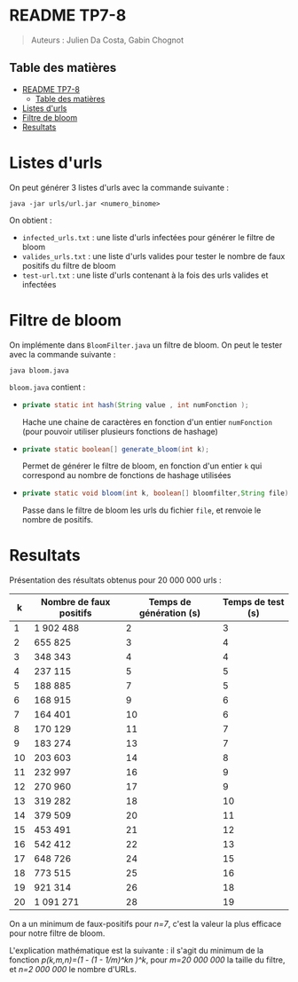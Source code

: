# README TP7-8

> Auteurs : Julien Da Costa, Gabin Chognot

## Table des matières

- [README TP7-8](#readme-tp7-8)
  - [Table des matières](#table-des-matières)
- [Listes d'urls](#listes-durls)
- [Filtre de bloom](#filtre-de-bloom)
- [Resultats](#resultats)

# Listes d'urls

On peut générer 3 listes d'urls avec la commande suivante :

```
java -jar urls/url.jar <numero_binome>
```

On obtient :
* `infected_urls.txt` : une liste d'urls infectées pour générer le filtre de bloom
* `valides_urls.txt` : une liste d'urls valides pour tester le nombre de faux positifs du filtre de bloom
* `test-url.txt` : une liste d'urls contenant à la fois des urls valides et infectées

# Filtre de bloom

On implémente dans `BloomFilter.java` un filtre de bloom. On peut le tester avec la commande suivante :

```
java bloom.java
```

`bloom.java` contient :
* ````java
  private static int hash(String value , int numFonction );
  ````
  Hache une chaine de caractères en fonction d'un entier `numFonction` (pour pouvoir utiliser plusieurs fonctions de hashage)
* ```java
  private static boolean[] generate_bloom(int k);
  ``` 
  Permet de générer le filtre de bloom, en fonction d'un entier `k` qui correspond au nombre de fonctions de hashage utilisées
* ```java
  private static void bloom(int k, boolean[] bloomfilter,String file);
  ```
  Passe dans le filtre de bloom les urls du fichier `file`, et renvoie le nombre de positifs.

# Resultats

Présentation des résultats obtenus pour 20 000 000 urls :

| k | Nombre de faux positifs | Temps de génération (s) | Temps de test (s) |
|---|-------------------------| ----------------------- |-------------------|
| 1 | 1 902 488               | 2                       | 3                 |
| 2 | 655 825                 | 3                       | 4                 |
| 3 | 348 343                 | 4                       | 4                 |
| 4 | 237 115                 | 5                       | 5                 |
| 5 | 188 885                 | 7                       | 5                 |
| 6 | 168 915                 | 9                       | 6                 |
| 7 | 164 401                 | 10                      | 6                 |
| 8 | 170 129                 | 11                      | 7                 |
| 9 | 183 274                 | 13                      | 7                 |
| 10| 203 603                 | 14                      | 8                 |
| 11| 232 997                 | 16                      | 9                 |
| 12| 270 960                 | 17                      | 9                 |
| 13| 319 282                 | 18                      | 10                |
| 14| 379 509                 | 20                      | 11                |
| 15| 453 491                 | 21                      | 12                |
| 16| 542 412                 | 22                      | 13                |
| 17| 648 726                 | 24                      | 15                |
| 18| 773 515                 | 25                      | 16                |
| 19| 921 314                 | 26                      | 18                |
| 20| 1 091 271               | 28                      | 19                |

On a un minimum de faux-positifs pour *n=7*, c'est la valeur la plus efficace pour notre filtre de bloom.

L'explication mathématique est la suivante : il s'agit du minimum de la fonction *p(k,m,n)=(1 - (1 - 1/m)^kn )^k*, pour *m=20 000 000* la taille du filtre, et *n=2 000 000* le nombre d'URLs.